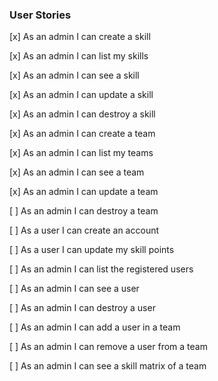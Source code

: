 ### User Stories

[x] As an admin I can create a skill

[x] As an admin I can list my skills

[x] As an admin I can see a skill

[x] As an admin I can update a skill

[x] As an admin I can destroy a skill

[x] As an admin I can create a team

[x] As an admin I can list my teams

[x] As an admin I can see a team

[x] As an admin I can update a team

[ ] As an admin I can destroy a team

[ ] As a user I can create an account

[ ] As a user I can update my skill points

[ ] As an admin I can list the registered users

[ ] As an admin I can see a user

[ ] As an admin I can destroy a user

[ ] As an admin I can add a user in a team

[ ] As an admin I can remove a user from a team

[ ] As an admin I can see a skill matrix of a team
